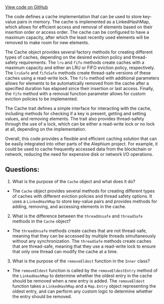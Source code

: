 [View code on GitHub](https://github.com/oxygenium/oxygenium/util/src/main/scala/org/oxygenium/util/Cache.scala)

The code defines a cache implementation that can be used to store key-value pairs in memory. The cache is implemented as a LinkedHashMap, which allows for efficient access and removal of elements based on their insertion order or access order. The cache can be configured to have a maximum capacity, after which the least recently used elements will be removed to make room for new elements.

The Cache object provides several factory methods for creating different types of caches, depending on the desired eviction policy and thread-safety requirements. The `lru` and `fifo` methods create caches with a maximum capacity and either an LRU or FIFO eviction policy, respectively. The `lruSafe` and `fifoSafe` methods create thread-safe versions of these caches using a read-write lock. The `fifo` method with additional parameters allows for elements to be automatically removed from the cache after a specified duration has elapsed since their insertion or last access. Finally, the `fifo` method with a removal function parameter allows for custom eviction policies to be implemented.

The Cache trait defines a simple interface for interacting with the cache, including methods for checking if a key is present, getting and setting values, and removing elements. The trait also provides thread-safety through the use of a lock, which can be either a read-write lock or no lock at all, depending on the implementation.

Overall, this code provides a flexible and efficient caching solution that can be easily integrated into other parts of the Alephium project. For example, it could be used to cache frequently accessed data from the blockchain or network, reducing the need for expensive disk or network I/O operations.
## Questions: 
 1. What is the purpose of the `Cache` object and what does it do?
- The `Cache` object provides several methods for creating different types of caches with different eviction policies and thread safety options. It uses a `LinkedHashMap` to store key-value pairs and provides methods for adding, removing, and accessing elements in the cache.

2. What is the difference between the `threadUnsafe` and `threadSafe` methods in the `Cache` object?
- The `threadUnsafe` methods create caches that are not thread-safe, meaning that they can be accessed by multiple threads simultaneously without any synchronization. The `threadSafe` methods create caches that are thread-safe, meaning that they use a read-write lock to ensure that only one thread can modify the cache at a time.

3. What is the purpose of the `removeEldest` function in the `Inner` class?
- The `removeEldest` function is called by the `removeEldestEntry` method of the `LinkedHashMap` to determine whether the oldest entry in the cache should be removed when a new entry is added. The `removeEldest` function takes a `LinkedHashMap` and a `Map.Entry` object representing the oldest entry, and can perform any custom logic to determine whether the entry should be removed.